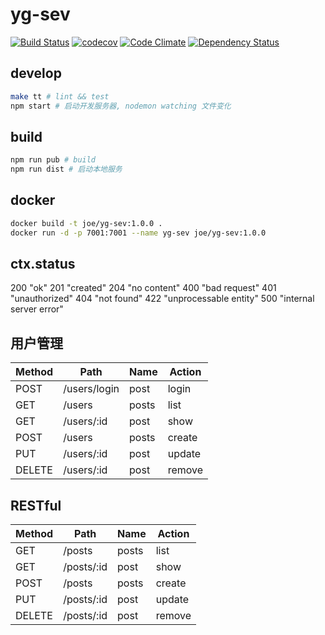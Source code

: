 # yg-sev


[![Build Status](https://travis-ci.org/joehecn/yg-sev.svg?branch=master)](https://travis-ci.org/joehecn/yg-sev)
[![codecov](https://codecov.io/gh/joehecn/yg-sev/branch/master/graph/badge.svg)](https://codecov.io/gh/joehecn/yg-sev)
[![Code Climate](https://codeclimate.com/github/joehecn/yg-sev/badges/gpa.svg)](https://codeclimate.com/github/joehecn/yg-sev)
[![Dependency Status](https://gemnasium.com/badges/github.com/joehecn/yg-sev.svg)](https://gemnasium.com/github.com/joehecn/yg-sev)


## develop

``` bash
make tt # lint && test
npm start # 启动开发服务器, nodemon watching 文件变化
```

## build

``` bash
npm run pub # build
npm run dist # 启动本地服务
```

## docker

``` bash
docker build -t joe/yg-sev:1.0.0 .
docker run -d -p 7001:7001 --name yg-sev joe/yg-sev:1.0.0
```
## ctx.status
200 "ok"
201 "created"
204 "no content"
400 "bad request"
401 "unauthorized"
404 "not found"
422 "unprocessable entity"
500 "internal server error"

## 用户管理
| Method | Path           | Name  | Action  |
| ------ | -------------- | ----- | ------- |
| POST   | /users/login   | post  | login   |
| GET    | /users         | posts | list    |
| GET    | /users/:id     | post  | show    |
| POST   | /users         | posts | create  |
| PUT    | /users/:id     | post  | update  |
| DELETE | /users/:id     | post  | remove  |

## RESTful
| Method | Path           | Name  | Action  |
| ------ | -------------- | ----- | ------- |
| GET    | /posts         | posts | list    |
| GET    | /posts/:id     | post  | show    |
| POST   | /posts         | posts | create  |
| PUT    | /posts/:id     | post  | update  |
| DELETE | /posts/:id     | post  | remove  |
